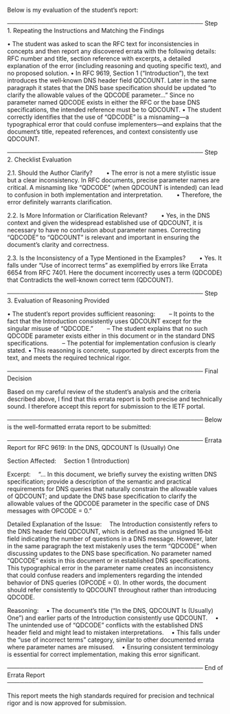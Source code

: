 Below is my evaluation of the student’s report:

──────────────────────────────────────────────
Step 1. Repeating the Instructions and Matching the Findings

• The student was asked to scan the RFC text for inconsistencies in concepts and then report any discovered errata with the following details: RFC number and title, section reference with excerpts, a detailed explanation of the error (including reasoning and quoting specific text), and no proposed solution.
• In RFC 9619, Section 1 (“Introduction”), the text introduces the well‐known DNS header field QDCOUNT. Later in the same paragraph it states that the DNS base specification should be updated “to clarify the allowable values of the QDCODE parameter…” Since no parameter named QDCODE exists in either the RFC or the base DNS specifications, the intended reference must be to QDCOUNT.
• The student correctly identifies that the use of “QDCODE” is a misnaming—a typographical error that could confuse implementers—and explains that the document’s title, repeated references, and context consistently use QDCOUNT.

──────────────────────────────────────────────
Step 2. Checklist Evaluation

2.1. Should the Author Clarify?
  • The error is not a mere stylistic issue but a clear inconsistency. In RFC documents, precise parameter names are critical. A misnaming like “QDCODE” (when QDCOUNT is intended) can lead to confusion in both implementation and interpretation.
  • Therefore, the error definitely warrants clarification.

2.2. Is More Information or Clarification Relevant?
  • Yes, in the DNS context and given the widespread established use of QDCOUNT, it is necessary to have no confusion about parameter names. Correcting “QDCODE” to “QDCOUNT” is relevant and important in ensuring the document’s clarity and correctness.

2.3. Is the Inconsistency of a Type Mentioned in the Examples?
  • Yes. It falls under “Use of incorrect terms” as exemplified by errors like Errata 6654 from RFC 7401. Here the document incorrectly uses a term (QDCODE) that Contradicts the well-known correct term (QDCOUNT).

──────────────────────────────────────────────
Step 3. Evaluation of Reasoning Provided

• The student’s report provides sufficient reasoning:
  – It points to the fact that the Introduction consistently uses QDCOUNT except for the singular misuse of “QDCODE.”
  – The student explains that no such QDCODE parameter exists either in this document or in the standard DNS specifications.
  – The potential for implementation confusion is clearly stated.
• This reasoning is concrete, supported by direct excerpts from the text, and meets the required technical rigor.

──────────────────────────────────────────────
Final Decision

Based on my careful review of the student’s analysis and the criteria described above, I find that this errata report is both precise and technically sound. I therefore accept this report for submission to the IETF portal.

──────────────────────────────────────────────
Below is the well-formatted errata report to be submitted:

──────────────────────────────────────────────
Errata Report for RFC 9619: In the DNS, QDCOUNT Is (Usually) One

Section Affected:
 Section 1 (Introduction)

Excerpt:
 “… In this document, we briefly survey the existing written DNS specification; provide a description of the semantic and practical requirements for DNS queries that naturally constrain the allowable values of QDCOUNT; and update the DNS base specification to clarify the allowable values of the QDCODE parameter in the specific case of DNS messages with OPCODE = 0.”

Detailed Explanation of the Issue:
 The Introduction consistently refers to the DNS header field QDCOUNT, which is defined as the unsigned 16‐bit field indicating the number of questions in a DNS message. However, later in the same paragraph the text mistakenly uses the term “QDCODE” when discussing updates to the DNS base specification. No parameter named “QDCODE” exists in this document or in established DNS specifications. This typographical error in the parameter name creates an inconsistency that could confuse readers and implementers regarding the intended behavior of DNS queries (OPCODE = 0). In other words, the document should refer consistently to QDCOUNT throughout rather than introducing QDCODE.

Reasoning:
 • The document’s title (“In the DNS, QDCOUNT Is (Usually) One”) and earlier parts of the Introduction consistently use QDCOUNT.
 • The unintended use of “QDCODE” conflicts with the established DNS header field and might lead to mistaken interpretations.
 • This falls under the “use of incorrect terms” category, similar to other documented errata where parameter names are misused.
 • Ensuring consistent terminology is essential for correct implementation, making this error significant.

──────────────────────────────────────────────
End of Errata Report
──────────────────────────────────────────────

This report meets the high standards required for precision and technical rigor and is now approved for submission.

